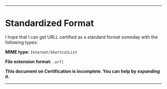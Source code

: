 
***

# Standardized Format

I hope that I can get URLL certified as a standard format someday with the following types:

**MIME type:** `Internet/ShortcutList`

**File extension format:** `.urll`

**This document on Certification is incomplete. You can help by _expanding it._**

***

